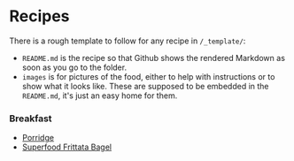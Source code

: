# Recipes

There is a rough template to follow for any recipe in `/_template/`:

- `README.md` is the recipe so that Github shows the rendered Markdown as soon as you go to the folder.
- `images` is for pictures of the food, either to help with instructions or to show what it looks like. These are supposed to be embedded in the `README.md`, it's just an easy home for them.

### Breakfast

- [Porridge](/breakfast/porridge/)
- [Superfood Frittata Bagel](/breakfast/superfood-frittata-bagel/)
